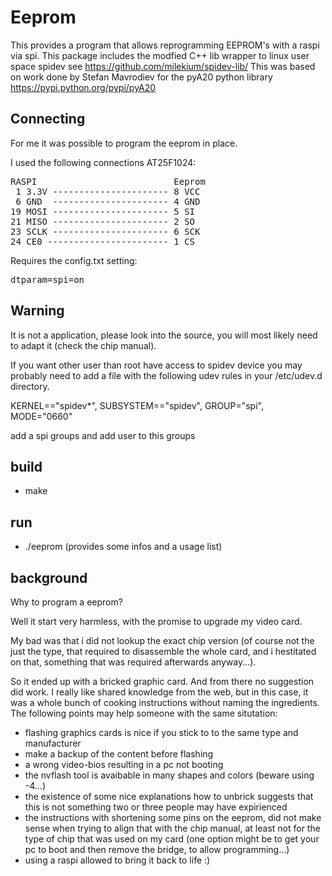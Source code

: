 # Eeprom 

This provides a program that allows reprogramming EEPROM's with a raspi via spi.
This package includes the modfied C++ lib wrapper to linux user space spidev
see https://github.com/milekium/spidev-lib/
This was based on work done by Stefan Mavrodiev 
for the pyA20 python library https://pypi.python.org/pypi/pyA20

## Connecting

For me it was possible to program the eeprom in place.

I used the following connections AT25F1024:

<pre>
RASPI                          Eeprom
 1 3.3V ---------------------- 8 VCC
 6 GND  ---------------------- 4 GND
19 MOSI ---------------------- 5 SI
21 MISO ---------------------- 2 SO
23 SCLK ---------------------- 6 SCK
24 CE0 ----------------------- 1 CS
</pre>

Requires the config.txt setting:

<pre>
dtparam=spi=on
</pre>

## Warning

It is not a application, please look into the source, you will most likely need to adapt it (check the chip manual).

If you want other user than root have access to spidev device you may probably need to add a file with the following udev rules in your /etc/udev.d directory. 

KERNEL=="spidev*", SUBSYSTEM=="spidev", GROUP="spi", MODE="0660"

add a spi groups and add user to this groups

## build

* make

## run

* ./eeprom (provides some infos and a usage list)

## background

Why to program a eeprom?

Well it start very harmless, with the promise to upgrade my video card.

My bad was that i did not lookup the exact chip version (of course not the just the type, that required to disassemble the whole card, and i hestitated on that, something that was required afterwards anyway...).

So it ended up with a bricked graphic card. And from there no suggestion did work.
I really like shared knowledge from the web, but in this case, it was a whole bunch of cooking instructions without naming the ingredients.
The following points may help someone with the same situtation:
* flashing graphics cards is nice if you stick to to the same type and manufacturer
* make a backup of the content before flashing
* a wrong video-bios resulting in a pc not booting
* the nvflash tool is avaibable in many shapes and colors (beware using -4...) 
* the existence of some nice explanations how to unbrick suggests that this is not something two or three people may have expirienced
* the instructions with shortening some pins on the eeprom, did not make sense when trying to align that with the chip manual, at least not for the type of chip that was used on my card (one option might be to get your pc to boot and then remove the bridge, to allow programming...)
* using a raspi allowed to bring it back to life :) 

